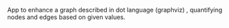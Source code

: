 App to enhance a graph described in dot language (graphviz) , quantifying nodes and edges based on given values.